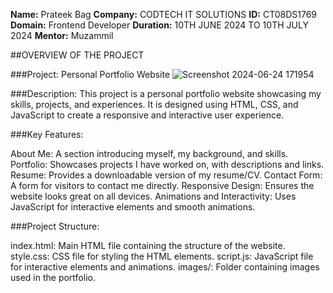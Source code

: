 **Name:** Prateek Bag
**Company:** CODTECH IT SOLUTIONS
**ID:** CT08DS1769
**Domain:** Frontend Developer
**Duration:** 10TH JUNE 2024 TO 10TH JULY 2024 
**Mentor:** Muzammil

##OVERVIEW OF THE PROJECT

###Project: Personal Portfolio Website
![Screenshot 2024-06-24 171954](https://github.com/Patty1690/CODTECH-INTERNSHIP-TASK1/assets/159183791/aaa78cc3-e480-49c2-ab78-a30289796549)




###Description: This project is a personal portfolio website showcasing my skills, projects, and experiences. It is designed using HTML, CSS, and JavaScript to create a responsive and interactive user experience.

###Key Features:

About Me: A section introducing myself, my background, and skills.
Portfolio: Showcases projects I have worked on, with descriptions and links.
Resume: Provides a downloadable version of my resume/CV.
Contact Form: A form for visitors to contact me directly.
Responsive Design: Ensures the website looks great on all devices.
Animations and Interactivity: Uses JavaScript for interactive elements and smooth animations.


###Project Structure:

index.html: Main HTML file containing the structure of the website.
style.css: CSS file for styling the HTML elements.
script.js: JavaScript file for interactive elements and animations.
images/: Folder containing images used in the portfolio.


